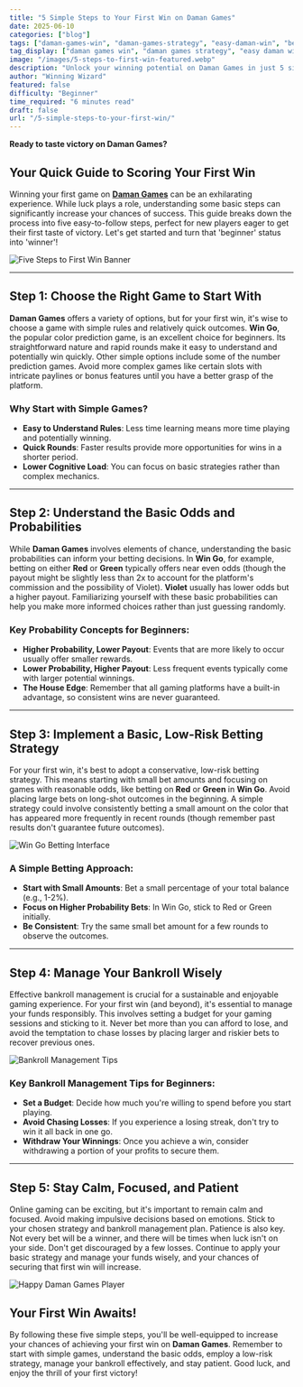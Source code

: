```yaml
---
title: "5 Simple Steps to Your First Win on Daman Games"
date: 2025-06-10
categories: ["blog"]
tags: ["daman-games-win", "daman-games-strategy", "easy-daman-win", "beginner-tips-daman", "win-go-strategy"]
tag_display: ["daman games win", "daman games strategy", "easy daman win", "beginner tips daman", "win go strategy"]
image: "/images/5-steps-to-first-win-featured.webp"
description: "Unlock your winning potential on Daman Games in just 5 simple steps. Learn how to choose the right game, understand the odds, manage your bankroll, and implement basic strategies for your first victory."
author: "Winning Wizard"
featured: false
difficulty: "Beginner"
time_required: "6 minutes read"
draft: false
url: "/5-simple-steps-to-your-first-win/"
---
```



**Ready to taste victory on Daman Games?**
## Your Quick Guide to Scoring Your First Win


Winning your first game on [**Daman Games**](https://daman-game.world "Daman Games") can be an exhilarating experience. While luck plays a role, understanding some basic steps can significantly increase your chances of success. This guide breaks down the process into five easy-to-follow steps, perfect for new players eager to get their first taste of victory. Let's get started and turn that 'beginner' status into 'winner'!


![Five Steps to First Win Banner](/images/5-steps-to-first-win-featured.webp)


---


## Step 1: Choose the Right Game to Start With


**Daman Games** offers a variety of options, but for your first win, it's wise to choose a game with simple rules and relatively quick outcomes. **Win Go**, the popular color prediction game, is an excellent choice for beginners. Its straightforward nature and rapid rounds make it easy to understand and potentially win quickly. Other simple options include some of the number prediction games. Avoid more complex games like certain slots with intricate paylines or bonus features until you have a better grasp of the platform.


### Why Start with Simple Games?
- **Easy to Understand Rules**: Less time learning means more time playing and potentially winning.
- **Quick Rounds**: Faster results provide more opportunities for wins in a shorter period.
- **Lower Cognitive Load**: You can focus on basic strategies rather than complex mechanics.


---


## Step 2: Understand the Basic Odds and Probabilities


While **Daman Games** involves elements of chance, understanding the basic probabilities can inform your betting decisions. In **Win Go**, for example, betting on either **Red** or **Green** typically offers near even odds (though the payout might be slightly less than 2x to account for the platform's commission and the possibility of Violet). **Violet** usually has lower odds but a higher payout. Familiarizing yourself with these basic probabilities can help you make more informed choices rather than just guessing randomly.


### Key Probability Concepts for Beginners:
- **Higher Probability, Lower Payout**: Events that are more likely to occur usually offer smaller rewards.
- **Lower Probability, Higher Payout**: Less frequent events typically come with larger potential winnings.
- **The House Edge**: Remember that all gaming platforms have a built-in advantage, so consistent wins are never guaranteed.


---


## Step 3: Implement a Basic, Low-Risk Betting Strategy


For your first win, it's best to adopt a conservative, low-risk betting strategy. This means starting with small bet amounts and focusing on games with reasonable odds, like betting on **Red** or **Green** in **Win Go**. Avoid placing large bets on long-shot outcomes in the beginning. A simple strategy could involve consistently betting a small amount on the color that has appeared more frequently in recent rounds (though remember past results don't guarantee future outcomes).


![Win Go Betting Interface](/images/daman-games-wingo-betting.webp)


### A Simple Betting Approach:
- **Start with Small Amounts**: Bet a small percentage of your total balance (e.g., 1-2%).
- **Focus on Higher Probability Bets**: In Win Go, stick to Red or Green initially.
- **Be Consistent**: Try the same small bet amount for a few rounds to observe the outcomes.


---


## Step 4: Manage Your Bankroll Wisely


Effective bankroll management is crucial for a sustainable and enjoyable gaming experience. For your first win (and beyond), it's essential to manage your funds responsibly. This involves setting a budget for your gaming sessions and sticking to it. Never bet more than you can afford to lose, and avoid the temptation to chase losses by placing larger and riskier bets to recover previous ones.


![Bankroll Management Tips](/images/daman-games-bankroll.webp)


### Key Bankroll Management Tips for Beginners:
- **Set a Budget**: Decide how much you're willing to spend before you start playing.
- **Avoid Chasing Losses**: If you experience a losing streak, don't try to win it all back in one go.
- **Withdraw Your Winnings**: Once you achieve a win, consider withdrawing a portion of your profits to secure them.


---


## Step 5: Stay Calm, Focused, and Patient


Online gaming can be exciting, but it's important to remain calm and focused. Avoid making impulsive decisions based on emotions. Stick to your chosen strategy and bankroll management plan. Patience is also key. Not every bet will be a winner, and there will be times when luck isn't on your side. Don't get discouraged by a few losses. Continue to apply your basic strategy and manage your funds wisely, and your chances of securing that first win will increase.


![Happy Daman Games Player](/images/daman-games-happy-win.webp)


## Your First Win Awaits!


By following these five simple steps, you'll be well-equipped to increase your chances of achieving your first win on **Daman Games**. Remember to start with simple games, understand the basic odds, employ a low-risk strategy, manage your bankroll effectively, and stay patient. Good luck, and enjoy the thrill of your first victory!
